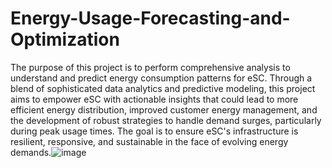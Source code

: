 # Energy-Usage-Forecasting-and-Optimization
The purpose of this project is to perform comprehensive analysis to understand and predict energy consumption patterns for eSC. Through a blend of sophisticated data analytics and predictive modeling, this project aims to empower eSC with actionable insights that could lead to more efficient energy distribution, improved customer energy management, and the development of robust strategies to handle demand surges, particularly during peak usage times. The goal is to ensure eSC's infrastructure is resilient, responsive, and sustainable in the face of evolving energy demands.![image](https://github.com/user-attachments/assets/ffadd0e8-e200-418b-afc5-9a991f2dc631)
